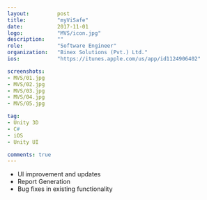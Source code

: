 ```yaml
---
layout:			post
title:			"myViSafe"
date:			2017-11-01
logo:			"MVS/icon.jpg"
description:	""
role:			"Software Engineer"
organization:	"Binex Solutions (Pvt.) Ltd."
ios:			"https://itunes.apple.com/us/app/id1124906402"

screenshots:
- MVS/01.jpg
- MVS/02.jpg
- MVS/03.jpg
- MVS/04.jpg
- MVS/05.jpg

tag:
- Unity 3D
- C#
- iOS
- Unity UI

comments: true
---
```


* UI improvement and updates
* Report Generation
* Bug fixes in existing functionality
